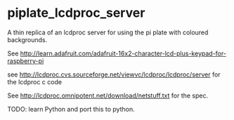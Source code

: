 piplate_lcdproc_server
======================

A thin replica of an lcdproc server for using the pi plate with coloured backgrounds.

See http://learn.adafruit.com/adafruit-16x2-character-lcd-plus-keypad-for-raspberry-pi

see http://lcdproc.cvs.sourceforge.net/viewvc/lcdproc/lcdproc/server for the lcdproc c code

See http://lcdproc.omnipotent.net/download/netstuff.txt for the spec.


TODO: learn Python and port this to python.
